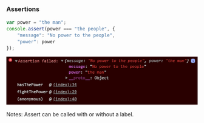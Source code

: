 ### Assertions

```javascript
var power = "the man";
console.assert(power === "the people", {
    "message": "No power to the people",
    "power": power
});
```

![Console asert](./images/assertions-1.png "Assertions")

Notes:
Assert can be called with or without a label.